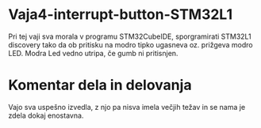 # Vaja4-interrupt-button-STM32L1
 Pri tej vaji sva morala v programu STM32CubeIDE, sporgramirati STM32L1 discovery tako da ob pritisku na modro tipko ugasneva oz. prižgeva modro LED. Modra Led vedno utripa, če gumb ni pritisnjen.
# Komentar dela in delovanja
 Vajo sva uspešno izvedla, z njo pa nisva imela večjih težav in se nama je zdela dokaj enostavna. 
